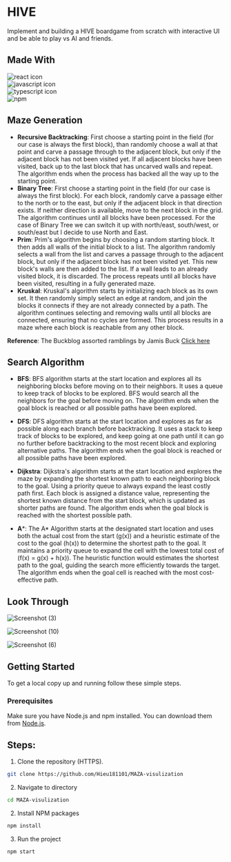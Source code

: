 # HIVE
Implement and building a HIVE boardgame from scratch with interactive UI and be able to play vs AI and friends. 

## Made With
<div>
  <img src="https://img.shields.io/badge/react-%2320232a.svg?style=for-the-badge&logo=react&logoColor=%2361DAFB" alt="react icon">
  </br>
  <img src="https://img.shields.io/badge/javascript-%23323330.svg?style=for-the-badge&logo=javascript&logoColor=%23F7DF1E" alt="javascript icon">
  <br>
  <img src="https://img.shields.io/badge/typescript-%23007ACC.svg?style=for-the-badge&logo=typescript&logoColor=white" alt="typescript icon">
  </br>
  <img src="https://img.shields.io/badge/npm-CB3837.svg?style=for-the-badge&logo=npm&logoColor=white" alt="npm">
</div>

## Maze Generation 

- **Recursive Backtracking**: First choose a starting point in the field (for our case is always the first block), than randomly choose a wall at that point and carve a passage through to the adjacent block, but only if the adjacent block has not been visited yet. If all adjacent blocks have been visited, back up to the last block that has uncarved walls and repeat. The algorithm ends when the process has backed all the way up to the starting point.
- **Binary Tree**: First choose a starting point in the field (for our case is always the first block). For each block, randomly carve a passage either to the north or to the east, but only if the adjacent block in that direction exists. If neither direction is available, move to the next block in the grid. The algorithm continues until all blocks have been processed. For the case of Binary Tree we can switch it up with north/east, south/west, or south/east but I decide to use North and East.
- **Prim**: Prim's algorithm begins by choosing a random starting block. It then adds all walls of the initial block to a list. The algorithm randomly selects a wall from the list and carves a passage through to the adjacent block, but only if the adjacent block has not been visited yet. This new block's walls are then added to the list. If a wall leads to an already visited block, it is discarded. The process repeats until all blocks have been visited, resulting in a fully generated maze.
- **Kruskal**: Kruskal's algorithm starts by initializing each block as its own set. It then randomly simply select an edge at random, and join the blocks it connects if they are not already connected by a path. The algorithm continues selecting and removing walls until all blocks are connected, ensuring that no cycles are formed. This process results in a maze where each block is reachable from any other block.

**Reference**: The Buckblog assorted ramblings by Jamis Buck [Click here](https://weblog.jamisbuck.org/2010/12/27/maze-generation-recursive-backtracking)

## Search Algorithm 

- **BFS**: BFS algorithm starts at the start location and explores all its neighboring blocks before moving on to their neighbors. It uses a queue to keep track of blocks to be explored. BFS would search all the neighbors for the goal before moving on. The algorithm ends when the goal block is reached or all possible paths have been explored.

- **DFS**: DFS algorithm starts at the start location and explores as far as possible along each branch before backtracking. It uses a stack to keep track of blocks to be explored, and keep going at one path until it can go no further before backtracking to the most recent block and exploring alternative paths. The algorithm ends when the goal block is reached or all possible paths have been explored.

- **Dijkstra**: Dijkstra's algorithm starts at the start location and explores the maze by expanding the shortest known path to each neighboring block to the goal. Using a priority queue to always expand the least costly path first. Each block is assigned a distance value, representing the shortest known distance from the start block, which is updated as shorter paths are found. The algorithm ends when the goal block is reached with the shortest possible path.

- **A***: The A* Algorithm starts at the designated start location and uses both the actual cost from the start (g(x)) and a heuristic estimate of the cost to the goal (h(x)) to determine the shortest path to the goal. It maintains a priority queue to expand the cell with the lowest total cost of (f(x) = g(x) + h(x)). The heuristic function would estimates the shortest path to the goal, guiding the search more efficiently towards the target. The algorithm ends when the goal cell is reached with the most cost-effective path. 

## Look Through
![Screenshot (3)](https://github.com/Hieu181101/MAZA-visulization/assets/135567323/bcac7ded-c160-42b3-bc8e-e3994f4de9d5)

![Screenshot (10)](https://github.com/Hieu181101/MAZA-visulization/assets/135567323/af1d346e-8d36-42ba-9e7f-d909bb1bc936)

![Screenshot (6)](https://github.com/Hieu181101/MAZA-visulization/assets/135567323/1c7e18b0-43a4-43f0-b3fb-2a0ce732a1aa)
## Getting Started 
To get a local copy up and running follow these simple steps.
### Prerequisites

Make sure you have Node.js and npm installed. You can download them from [Node.js](https://nodejs.org/).

## Steps: 

1. Clone the repository (HTTPS).
  ```sh
  git clone https://github.com/Hieu181101/MAZA-visulization
  ```
2. Navigate to directory
  ```sh
  cd MAZA-visulization
  ```
2. Install NPM packages
  ```sh
  npm install
  ```
3. Run the project
  ```sh
  npm start
  ```




